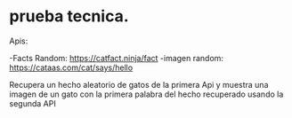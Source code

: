# prueba tecnica.

Apis:

-Facts Random: https://catfact.ninja/fact
-imagen random: https://cataas.com/cat/says/hello

Recupera un hecho aleatorio de gatos de la primera Api y muestra una imagen de un gato con la primera palabra del hecho recuperado usando la segunda API